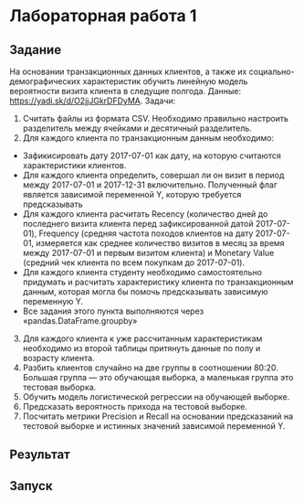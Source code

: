 # Лабораторная работа 1


## Задание
На основании транзакционных данных клиентов, а также их социально-демографических характеристик обучить линейную модель вероятности визита клиента в следущие полгода. Данные: https://yadi.sk/d/O2jjJGkrDFDyMA. Задачи:
1. Считать файлы из формата CSV. Необходимо правильно настроить разделитель между ячейками и десятичный разделитель.
2. Для каждого клиента по транзакционным данным необходимо:
- Зафикисировать дату 2017-07-01 как дату, на которую считаются характеристики клиентов.
- Для каждого клиента определить, совершал ли он визит в период между 2017-07-01 и 2017-12-31 включительно. Полученный флаг является зависимой переменной Y, которую требуется предсказывать
- Для каждого клиента расчитать 
Recency (количество дней до последнего визита клиента перед зафиксированной датой 2017-07-01), 
Frequency (средняя частота походов клиентов на дату 2017-07-01, измеряется как среднее количество визитов в месяц за время между 2017-07-01 и первым визитом клиента) и 
Monetary Value (средний чек клиента по всем покупкам до 2017-07-01).
- Для каждого клиента студенту необходимо самостоятельно придумать и расчитать характеристику клиента по транзакционным данным, которая могла бы помочь предсказывать зависимую переменную Y.
- Все задания этого пункта выполняются через «pandas.DataFrame.groupby»
3. Для каждого клиента к уже рассчитанным характеристикам необходимо из второй таблицы притянуть данные по полу и возрасту клиента.
4. Разбить клиентов случайно на две группы в соотношении 80:20. Большая группа — это обучающая выборка, а маленькая группа это тестовая выборка.
5. Обучить модель логистической регрессии на обучающей выборке.
6. Предсказать вероятность прихода на тестовой выборке.
7. Посчитать метрики Precision и Recall на основании предсказаний на тестовой выборке и истинных значений зависимой переменной Y.
## Результат

## Запуск





